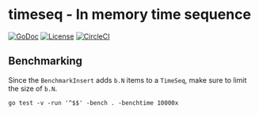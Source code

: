 # timeseq - In memory time sequence

[![GoDoc](https://godoc.org/github.com/tebeka/timeseq?status.svg)](https://godoc.org/github.com/tebeka/timeseq)
[![License](https://img.shields.io/badge/License-BSD%203--Clause-blue.svg)](https://opensource.org/licenses/BSD-3-Clause)
[![CircleCI](https://circleci.com/gh/tebeka/timeseq.svg?style=svg)](https://circleci.com/gh/tebeka/timeseq)


## Benchmarking

Since the `BenchmarkInsert` adds `b.N` items to a `TimeSeq`, make sure to limit
the size of `b.N`.

    go test -v -run '^$$' -bench . -benchtime 10000x
